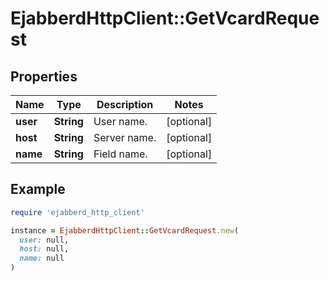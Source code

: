 # EjabberdHttpClient::GetVcardRequest

## Properties

| Name | Type | Description | Notes |
| ---- | ---- | ----------- | ----- |
| **user** | **String** | User name. | [optional] |
| **host** | **String** | Server name. | [optional] |
| **name** | **String** | Field name. | [optional] |

## Example

```ruby
require 'ejabberd_http_client'

instance = EjabberdHttpClient::GetVcardRequest.new(
  user: null,
  host: null,
  name: null
)
```

